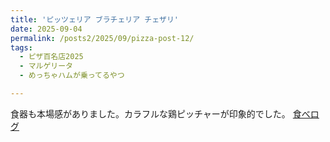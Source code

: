 ```yaml
---
title: 'ピッツェリア ブラチェリア チェザリ'
date: 2025-09-04
permalink: /posts2/2025/09/pizza-post-12/
tags:
  - ピザ百名店2025
  - マルゲリータ
  - めっちゃハムが乗ってるやつ

---
```


食器も本場感がありました。カラフルな鶏ピッチャーが印象的でした。
[食べログ](https://tabelog.com/aichi/A2301/A230105/23008274/)

